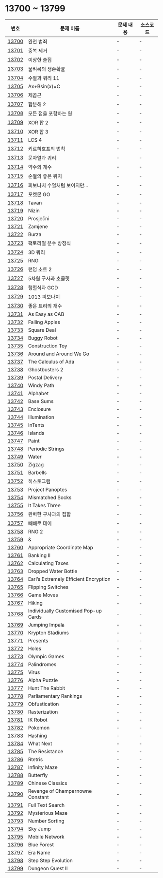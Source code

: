 # 13700 ~ 13799

번호 | 문제 이름 | 문제 내용 | 소스코드
--- | --- | --- | ---
[13700](https://www.acmicpc.net/problem/13700) | 완전 범죄 | - | -
[13701](https://www.acmicpc.net/problem/13701) | 중복 제거 | - | -
[13702](https://www.acmicpc.net/problem/13702) | 이상한 술집 | - | -
[13703](https://www.acmicpc.net/problem/13703) | 물벼룩의 생존확률 | - | -
[13704](https://www.acmicpc.net/problem/13704) | 수열과 쿼리 11 | - | -
[13705](https://www.acmicpc.net/problem/13705) | Ax+Bsin(x)=C | - | -
[13706](https://www.acmicpc.net/problem/13706) | 제곱근 | - | -
[13707](https://www.acmicpc.net/problem/13707) | 합분해 2 | - | -
[13708](https://www.acmicpc.net/problem/13708) | 모든 점을 포함하는 원 | - | -
[13709](https://www.acmicpc.net/problem/13709) | XOR 합 2 | - | -
[13710](https://www.acmicpc.net/problem/13710) | XOR 합 3 | - | -
[13711](https://www.acmicpc.net/problem/13711) | LCS 4 | - | -
[13712](https://www.acmicpc.net/problem/13712) | 키르히호프의 법칙 | - | -
[13713](https://www.acmicpc.net/problem/13713) | 문자열과 쿼리 | - | -
[13714](https://www.acmicpc.net/problem/13714) | 약수의 개수 | - | -
[13715](https://www.acmicpc.net/problem/13715) | 순열의 좋은 위치 | - | -
[13716](https://www.acmicpc.net/problem/13716) | 피보나치 수열처럼 보이지만... | - | -
[13717](https://www.acmicpc.net/problem/13717) | 포켓몬 GO | - | -
[13718](https://www.acmicpc.net/problem/13718) | Tavan | - | -
[13719](https://www.acmicpc.net/problem/13719) | Nizin | - | -
[13720](https://www.acmicpc.net/problem/13720) | Prosječni | - | -
[13721](https://www.acmicpc.net/problem/13721) | Zamjene | - | -
[13722](https://www.acmicpc.net/problem/13722) | Burza | - | -
[13723](https://www.acmicpc.net/problem/13723) | 팩토리얼 분수 방정식 | - | -
[13724](https://www.acmicpc.net/problem/13724) | 3D 쿼리 | - | -
[13725](https://www.acmicpc.net/problem/13725) | RNG | - | -
[13726](https://www.acmicpc.net/problem/13726) | 랜덤 소트 2 | - | -
[13727](https://www.acmicpc.net/problem/13727) | 5차원 구사과 초콜릿 | - | -
[13728](https://www.acmicpc.net/problem/13728) | 행렬식과 GCD | - | -
[13729](https://www.acmicpc.net/problem/13729) | 1013 피보나치 | - | -
[13730](https://www.acmicpc.net/problem/13730) | 좋은 트리의 개수 | - | -
[13731](https://www.acmicpc.net/problem/13731) | As Easy as CAB | - | -
[13732](https://www.acmicpc.net/problem/13732) | Falling Apples | - | -
[13733](https://www.acmicpc.net/problem/13733) | Square Deal | - | -
[13734](https://www.acmicpc.net/problem/13734) | Buggy Robot | - | -
[13735](https://www.acmicpc.net/problem/13735) | Construction Toy | - | -
[13736](https://www.acmicpc.net/problem/13736) | Around and Around We Go | - | -
[13737](https://www.acmicpc.net/problem/13737) | The Calculus of Ada | - | -
[13738](https://www.acmicpc.net/problem/13738) | Ghostbusters 2 | - | -
[13739](https://www.acmicpc.net/problem/13739) | Postal Delivery | - | -
[13740](https://www.acmicpc.net/problem/13740) | Windy Path | - | -
[13741](https://www.acmicpc.net/problem/13741) | Alphabet | - | -
[13742](https://www.acmicpc.net/problem/13742) | Base Sums | - | -
[13743](https://www.acmicpc.net/problem/13743) | Enclosure | - | -
[13744](https://www.acmicpc.net/problem/13744) | Illumination | - | -
[13745](https://www.acmicpc.net/problem/13745) | InTents | - | -
[13746](https://www.acmicpc.net/problem/13746) | Islands | - | -
[13747](https://www.acmicpc.net/problem/13747) | Paint | - | -
[13748](https://www.acmicpc.net/problem/13748) | Periodic Strings | - | -
[13749](https://www.acmicpc.net/problem/13749) | Water | - | -
[13750](https://www.acmicpc.net/problem/13750) | Zigzag | - | -
[13751](https://www.acmicpc.net/problem/13751) | Barbells | - | -
[13752](https://www.acmicpc.net/problem/13752) | 히스토그램 | - | -
[13753](https://www.acmicpc.net/problem/13753) | Project Panoptes | - | -
[13754](https://www.acmicpc.net/problem/13754) | Mismatched Socks | - | -
[13755](https://www.acmicpc.net/problem/13755) | It Takes Three | - | -
[13756](https://www.acmicpc.net/problem/13756) | 완벽한 구사과의 집합 | - | -
[13757](https://www.acmicpc.net/problem/13757) | 빼빼로 데이 | - | -
[13758](https://www.acmicpc.net/problem/13758) | RNG 2 | - | -
[13759](https://www.acmicpc.net/problem/13759) | & | - | -
[13760](https://www.acmicpc.net/problem/13760) | Appropriate Coordinate Map | - | -
[13761](https://www.acmicpc.net/problem/13761) | Banking II | - | -
[13762](https://www.acmicpc.net/problem/13762) | Calculating Taxes | - | -
[13763](https://www.acmicpc.net/problem/13763) | Dropped Water Bottle | - | -
[13764](https://www.acmicpc.net/problem/13764) | Earl’s Extremely Efficient Encryption | - | -
[13765](https://www.acmicpc.net/problem/13765) | Flipping Switches | - | -
[13766](https://www.acmicpc.net/problem/13766) | Game Moves | - | -
[13767](https://www.acmicpc.net/problem/13767) | Hiking | - | -
[13768](https://www.acmicpc.net/problem/13768) | Individually Customised Pop-up Cards | - | -
[13769](https://www.acmicpc.net/problem/13769) | Jumping Impala | - | -
[13770](https://www.acmicpc.net/problem/13770) | Krypton Stadiums | - | -
[13771](https://www.acmicpc.net/problem/13771) | Presents | - | -
[13772](https://www.acmicpc.net/problem/13772) | Holes | - | -
[13773](https://www.acmicpc.net/problem/13773) | Olympic Games | - | -
[13774](https://www.acmicpc.net/problem/13774) | Palindromes | - | -
[13775](https://www.acmicpc.net/problem/13775) | Virus | - | -
[13776](https://www.acmicpc.net/problem/13776) | Alpha Puzzle | - | -
[13777](https://www.acmicpc.net/problem/13777) | Hunt The Rabbit | - | -
[13778](https://www.acmicpc.net/problem/13778) | Parliamentary Rankings | - | -
[13779](https://www.acmicpc.net/problem/13779) | Obfustication | - | -
[13780](https://www.acmicpc.net/problem/13780) | Rasterization | - | -
[13781](https://www.acmicpc.net/problem/13781) | IK Robot | - | -
[13782](https://www.acmicpc.net/problem/13782) | Pokemon | - | -
[13783](https://www.acmicpc.net/problem/13783) | Hashing | - | -
[13784](https://www.acmicpc.net/problem/13784) | What Next | - | -
[13785](https://www.acmicpc.net/problem/13785) | The Resistance | - | -
[13786](https://www.acmicpc.net/problem/13786) | Rtetris | - | -
[13787](https://www.acmicpc.net/problem/13787) | Infinity Maze | - | -
[13788](https://www.acmicpc.net/problem/13788) | Butterfly | - | -
[13789](https://www.acmicpc.net/problem/13789) | Chinese Classics | - | -
[13790](https://www.acmicpc.net/problem/13790) | Revenge of Champernowne Constant | - | -
[13791](https://www.acmicpc.net/problem/13791) | Full Text Search | - | -
[13792](https://www.acmicpc.net/problem/13792) | Mysterious Maze | - | -
[13793](https://www.acmicpc.net/problem/13793) | Number Sorting | - | -
[13794](https://www.acmicpc.net/problem/13794) | Sky Jump | - | -
[13795](https://www.acmicpc.net/problem/13795) | Mobile Network | - | -
[13796](https://www.acmicpc.net/problem/13796) | Blue Forest | - | -
[13797](https://www.acmicpc.net/problem/13797) | Era Name | - | -
[13798](https://www.acmicpc.net/problem/13798) | Step Step Evolution | - | -
[13799](https://www.acmicpc.net/problem/13799) | Dungeon Quest II | - | -
